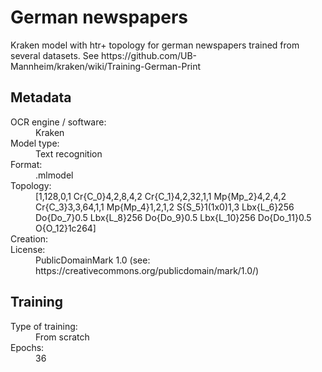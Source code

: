 <link rel="stylesheet" href="../../../../../table_hide.css"/>
<div>
   <h1 id="title">German newspapers</h1>
   <p id="paragraph">Kraken model with htr+ topology for german newspapers trained from several datasets.
See https://github.com/UB-Mannheim/kraken/wiki/Training-German-Print</p>
   <h2>Metadata</h2>
   <dl class="grid">
      <dt id="Language">OCR engine / software:</dt>
      <dd>Kraken</dd>
      <dt id="Type">Model type:</dt>
      <dd>Text recognition</dd>
      <dt id="Format">Format:</dt>
      <dd>.mlmodel</dd>
      <dt id="Topology">Topology:</dt>
      <dd>[1,128,0,1 Cr{C_0}4,2,8,4,2 Cr{C_1}4,2,32,1,1 Mp{Mp_2}4,2,4,2 Cr{C_3}3,3,64,1,1 Mp{Mp_4}1,2,1,2 S{S_5}1(1x0)1,3 Lbx{L_6}256 Do{Do_7}0.5 Lbx{L_8}256 Do{Do_9}0.5 Lbx{L_10}256 Do{Do_11}0.5 O{O_12}1c264]</dd>
      <dt id="Creation">Creation:</dt>
      <dd></dd>
      <dt id="License">License:</dt>
      <dd>PublicDomainMark 1.0 (see: https://creativecommons.org/publicdomain/mark/1.0/)</dd>
   </dl>
   <h2>Training</h2>
   <dl class="grid">
      <dt id="Training-type">Type of training:</dt>
      <dd>From scratch</dd>
      <dt id="Epochs">Epochs:</dt>
      <dd>36</dd>
   </dl> 
</div>
